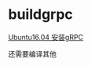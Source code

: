 # buildgrpc

[Ubuntu16.04 安装gRPC](https://blog.csdn.net/weixin_39986952/article/details/81168633)

还需要编译其他
